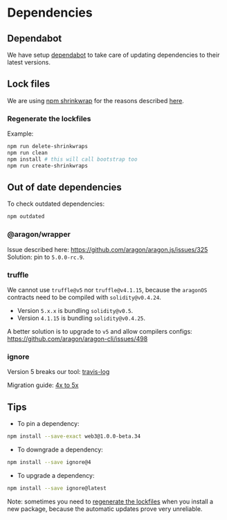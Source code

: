 # Dependencies

## Dependabot

We have setup [dependabot][dependabot-home] to take care of updating dependencies to their latest
versions.

## Lock files

We are using [npm shrinkwrap][shrinkwrap-home] for the reasons described [here][shrinkwrap-issue].

### Regenerate the lockfiles

Example:

```sh
npm run delete-shrinkwraps
npm run clean
npm install # this will call bootstrap too
npm run create-shrinkwraps
```

## Out of date dependencies

To check outdated dependencies:

```sh
npm outdated
```

### @aragon/wrapper

Issue described here: <https://github.com/aragon/aragon.js/issues/325>  
Solution: pin to `5.0.0-rc.9`.

### truffle

We cannot use `truffle@v5` nor `truffle@v4.1.15`, because the `aragonOS` contracts need to be
compiled with `solidity@v0.4.24`.

- Version `5.x.x` is bundling `solidity@v0.5`.
- Version `4.1.15` is bundling `solidity@v0.4.25`.

A better solution is to upgrade to `v5` and allow compilers configs: <https://github.com/aragon/aragon-cli/issues/498>

### ignore

Version 5 breaks our tool: [travis-log][ignore-fail-log]

Migration guide: [4x to 5x][ignore-migration-guide]

## Tips

- To pin a dependency:

```sh
npm install --save-exact web3@1.0.0-beta.34
```

- To downgrade a dependency:

```sh
npm install --save ignore@4
```

- To upgrade a dependency:

```sh
npm install --save ignore@latest
```

Note: sometimes you need to [regenerate the lockfiles](#regenerate-the-lockfiles) when you install
a new package, because the automatic updates prove very unreliable.

[dependabot-home]: https://dependabot.com/
[shrinkwrap-home]: https://docs.npmjs.com/cli/shrinkwrap.html
[shrinkwrap-issue]: https://github.com/aragon/aragon-cli/issues/477
[ignore-fail-log]: https://travis-ci.org/aragon/aragon-cli/jobs/536290327#L945
[ignore-migration-guide]: https://travis-ci.org/aragon/aragon-cli/jobs/536290327#L945
